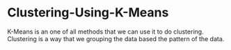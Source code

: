 # Clustering-Using-K-Means
K-Means is an one of all methods that we can use it to do clustering. Clustering is a way that we grouping the data based the pattern of the data.

